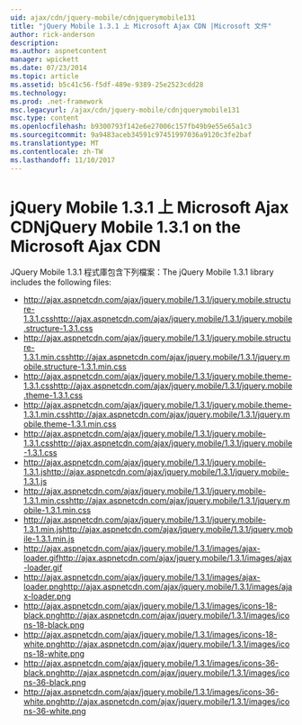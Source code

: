 ```yaml
---
uid: ajax/cdn/jquery-mobile/cdnjquerymobile131
title: "jQuery Mobile 1.3.1 上 Microsoft Ajax CDN |Microsoft 文件"
author: rick-anderson
description: 
ms.author: aspnetcontent
manager: wpickett
ms.date: 07/23/2014
ms.topic: article
ms.assetid: b5c41c56-f5df-489e-9389-25e2523cdd28
ms.technology: 
ms.prod: .net-framework
msc.legacyurl: /ajax/cdn/jquery-mobile/cdnjquerymobile131
msc.type: content
ms.openlocfilehash: b9300793f142e6e27006c157fb49b9e55e65a1c3
ms.sourcegitcommit: 9a9483aceb34591c97451997036a9120c3fe2baf
ms.translationtype: MT
ms.contentlocale: zh-TW
ms.lasthandoff: 11/10/2017
---
```

<a name="jquery-mobile-131-on-the-microsoft-ajax-cdn"></a><span data-ttu-id="d60fb-102">jQuery Mobile 1.3.1 上 Microsoft Ajax CDN</span><span class="sxs-lookup"><span data-stu-id="d60fb-102">jQuery Mobile 1.3.1 on the Microsoft Ajax CDN</span></span>
====================
<span data-ttu-id="d60fb-103">JQuery Mobile 1.3.1 程式庫包含下列檔案：</span><span class="sxs-lookup"><span data-stu-id="d60fb-103">The jQuery Mobile 1.3.1 library includes the following files:</span></span>

- <span data-ttu-id="d60fb-104">http://ajax.aspnetcdn.com/ajax/jquery.mobile/1.3.1/jquery.mobile.structure-1.3.1.css</span><span class="sxs-lookup"><span data-stu-id="d60fb-104">http://ajax.aspnetcdn.com/ajax/jquery.mobile/1.3.1/jquery.mobile.structure-1.3.1.css</span></span>
- <span data-ttu-id="d60fb-105">http://ajax.aspnetcdn.com/ajax/jquery.mobile/1.3.1/jquery.mobile.structure-1.3.1.min.css</span><span class="sxs-lookup"><span data-stu-id="d60fb-105">http://ajax.aspnetcdn.com/ajax/jquery.mobile/1.3.1/jquery.mobile.structure-1.3.1.min.css</span></span>
- <span data-ttu-id="d60fb-106">http://ajax.aspnetcdn.com/ajax/jquery.mobile/1.3.1/jquery.mobile.theme-1.3.1.css</span><span class="sxs-lookup"><span data-stu-id="d60fb-106">http://ajax.aspnetcdn.com/ajax/jquery.mobile/1.3.1/jquery.mobile.theme-1.3.1.css</span></span>
- <span data-ttu-id="d60fb-107">http://ajax.aspnetcdn.com/ajax/jquery.mobile/1.3.1/jquery.mobile.theme-1.3.1.min.css</span><span class="sxs-lookup"><span data-stu-id="d60fb-107">http://ajax.aspnetcdn.com/ajax/jquery.mobile/1.3.1/jquery.mobile.theme-1.3.1.min.css</span></span>
- <span data-ttu-id="d60fb-108">http://ajax.aspnetcdn.com/ajax/jquery.mobile/1.3.1/jquery.mobile-1.3.1.css</span><span class="sxs-lookup"><span data-stu-id="d60fb-108">http://ajax.aspnetcdn.com/ajax/jquery.mobile/1.3.1/jquery.mobile-1.3.1.css</span></span>
- <span data-ttu-id="d60fb-109">http://ajax.aspnetcdn.com/ajax/jquery.mobile/1.3.1/jquery.mobile-1.3.1.js</span><span class="sxs-lookup"><span data-stu-id="d60fb-109">http://ajax.aspnetcdn.com/ajax/jquery.mobile/1.3.1/jquery.mobile-1.3.1.js</span></span>
- <span data-ttu-id="d60fb-110">http://ajax.aspnetcdn.com/ajax/jquery.mobile/1.3.1/jquery.mobile-1.3.1.min.css</span><span class="sxs-lookup"><span data-stu-id="d60fb-110">http://ajax.aspnetcdn.com/ajax/jquery.mobile/1.3.1/jquery.mobile-1.3.1.min.css</span></span>
- <span data-ttu-id="d60fb-111">http://ajax.aspnetcdn.com/ajax/jquery.mobile/1.3.1/jquery.mobile-1.3.1.min.js</span><span class="sxs-lookup"><span data-stu-id="d60fb-111">http://ajax.aspnetcdn.com/ajax/jquery.mobile/1.3.1/jquery.mobile-1.3.1.min.js</span></span>
- <span data-ttu-id="d60fb-112">http://ajax.aspnetcdn.com/ajax/jquery.mobile/1.3.1/images/ajax-loader.gif</span><span class="sxs-lookup"><span data-stu-id="d60fb-112">http://ajax.aspnetcdn.com/ajax/jquery.mobile/1.3.1/images/ajax-loader.gif</span></span>
- <span data-ttu-id="d60fb-113">http://ajax.aspnetcdn.com/ajax/jquery.mobile/1.3.1/images/ajax-loader.png</span><span class="sxs-lookup"><span data-stu-id="d60fb-113">http://ajax.aspnetcdn.com/ajax/jquery.mobile/1.3.1/images/ajax-loader.png</span></span>
- <span data-ttu-id="d60fb-114">http://ajax.aspnetcdn.com/ajax/jquery.mobile/1.3.1/images/icons-18-black.png</span><span class="sxs-lookup"><span data-stu-id="d60fb-114">http://ajax.aspnetcdn.com/ajax/jquery.mobile/1.3.1/images/icons-18-black.png</span></span>
- <span data-ttu-id="d60fb-115">http://ajax.aspnetcdn.com/ajax/jquery.mobile/1.3.1/images/icons-18-white.png</span><span class="sxs-lookup"><span data-stu-id="d60fb-115">http://ajax.aspnetcdn.com/ajax/jquery.mobile/1.3.1/images/icons-18-white.png</span></span>
- <span data-ttu-id="d60fb-116">http://ajax.aspnetcdn.com/ajax/jquery.mobile/1.3.1/images/icons-36-black.png</span><span class="sxs-lookup"><span data-stu-id="d60fb-116">http://ajax.aspnetcdn.com/ajax/jquery.mobile/1.3.1/images/icons-36-black.png</span></span>
- <span data-ttu-id="d60fb-117">http://ajax.aspnetcdn.com/ajax/jquery.mobile/1.3.1/images/icons-36-white.png</span><span class="sxs-lookup"><span data-stu-id="d60fb-117">http://ajax.aspnetcdn.com/ajax/jquery.mobile/1.3.1/images/icons-36-white.png</span></span>
